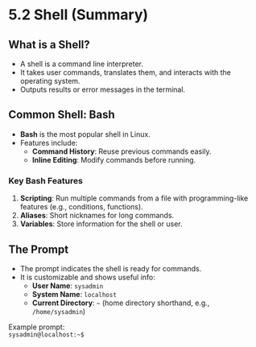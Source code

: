 # 5.2 Shell (Summary)

## What is a Shell?
- A shell is a command line interpreter.
- It takes user commands, translates them, and interacts with the operating system.
- Outputs results or error messages in the terminal.

## Common Shell: Bash
- **Bash** is the most popular shell in Linux.
- Features include:
  - **Command History**: Reuse previous commands easily.
  - **Inline Editing**: Modify commands before running.

### Key Bash Features
1. **Scripting**: Run multiple commands from a file with programming-like features (e.g., conditions, functions).
2. **Aliases**: Short nicknames for long commands.
3. **Variables**: Store information for the shell or user.

## The Prompt
- The prompt indicates the shell is ready for commands.
- It is customizable and shows useful info:
  - **User Name**: `sysadmin`
  - **System Name**: `localhost`
  - **Current Directory**: `~` (home directory shorthand, e.g., `/home/sysadmin`)

Example prompt:  
`sysadmin@localhost:~$`